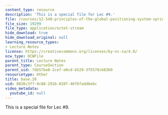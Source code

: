 ```yaml
---
content_type: resource
description: 'This is a special file for Lec #9.'
file: /courses/12-540-principles-of-the-global-positioning-system-spring-2012/8026c3f79c88291b020f46f6faddbebc_base.28
file_size: 19299
file_type: application/octet-stream
hide_download: true
hide_download_original: null
learning_resource_types:
- Lecture Notes
license: https://creativecommons.org/licenses/by-nc-sa/4.0/
ocw_type: OCWFile
parent_title: Lecture Notes
parent_type: CourseSection
parent_uid: 7db57be8-2ce7-e0cd-b529-3f5578c683b0
resourcetype: Other
title: base.28
uid: 8026c3f7-9c88-291b-020f-46f6faddbebc
video_metadata:
  youtube_id: null
---
```

This is a special file for Lec #9.